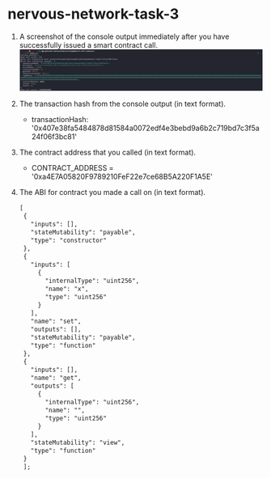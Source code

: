 # nervous-network-task-3

1) A screenshot of the console output immediately after you have successfully issued a smart contract call.
   ![alt text](https://github.com/TanishqDsharma/nervous-network-task-3/blob/main/callingcontract.png)
   
2) The transaction hash from the console output (in text format).
   
   * transactionHash: '0x407e38fa5484878d81584a0072edf4e3bebd9a6b2c719bd7c3f5a24f06f3bc81'

3) The contract address that you called (in text format).
    
   * CONTRACT_ADDRESS = '0xa4E7A05820F9789210FeF22e7ce68B5A220F1A5E'

4) The ABI for contract you made a call on (in text format).
   ```
   [
    {
      "inputs": [],
      "stateMutability": "payable",
      "type": "constructor"
    },
    {
      "inputs": [
        {
          "internalType": "uint256",
          "name": "x",
          "type": "uint256"
        }
      ],
      "name": "set",
      "outputs": [],
      "stateMutability": "payable",
      "type": "function"
    },
    {
      "inputs": [],
      "name": "get",
      "outputs": [
        {
          "internalType": "uint256",
          "name": "",
          "type": "uint256"
        }
      ],
      "stateMutability": "view",
      "type": "function"
    }
    ]; 
   ```

